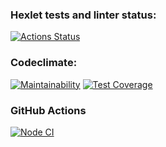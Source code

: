 ### Hexlet tests and linter status:
[![Actions Status](https://github.com/SamIvan-ark/frontend-project-lvl2/workflows/hexlet-check/badge.svg)](https://github.com/SamIvan-ark/frontend-project-lvl2/actions)

### Codeclimate:
[![Maintainability](https://api.codeclimate.com/v1/badges/fe01997e32f65164035e/maintainability)](https://codeclimate.com/github/SamIvan-ark/frontend-project-lvl2/maintainability)
[![Test Coverage](https://api.codeclimate.com/v1/badges/fe01997e32f65164035e/test_coverage)](https://codeclimate.com/github/SamIvan-ark/frontend-project-lvl2/test_coverage)

### GitHub Actions
[![Node CI](https://github.com/SamIvan-ark/frontend-project-lvl2/actions/workflows/NodeCI.yml/badge.svg)](https://github.com/SamIvan-ark/frontend-project-lvl2/actions/workflows/NodeCI.yml)
